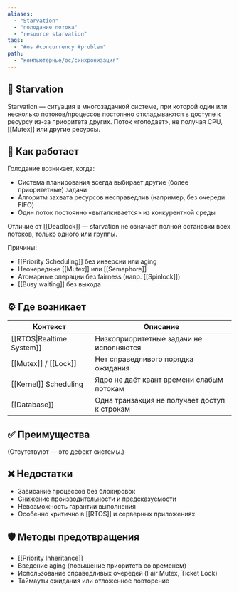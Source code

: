```yaml
---
aliases:
  - "Starvation"
  - "голодание потока"
  - "resource starvation"
tags:
  - "#os #concurrency #problem"
path:
  - "компьютерные/ос/синхронизация"
---
```


## 📌 Starvation  
Starvation — ситуация в многозадачной системе, при которой один или несколько потоков/процессов постоянно откладываются в доступе к ресурсу из-за приоритета других. Поток «голодает», не получая CPU, [[Mutex]] или другие ресурсы.

## 🧠 Как работает  
Голодание возникает, когда:

- Система планирования всегда выбирает другие (более приоритетные) задачи  
- Алгоритм захвата ресурсов несправедлив (например, без очереди FIFO)  
- Один поток постоянно «выталкивается» из конкурентной среды

Отличие от [[Deadlock]] — starvation не означает полной остановки всех потоков, только одного или группы.

Причины:

- [[Priority Scheduling]] без инверсии или aging  
- Неочередные [[Mutex]] или [[Semaphore]]  
- Атомарные операции без fairness (напр. [[Spinlock]])  
- [[Busy waiting]] без выхода

## ⚙️ Где возникает

| Контекст                  | Описание                                     |
| ------------------------- | -------------------------------------------- |
| [[RTOS\|Realtime System]] | Низкоприоритетные задачи не исполняются      |
| [[Mutex]] / [[Lock]]      | Нет справедливого порядка ожидания           |
| [[Kernel]] Scheduling     | Ядро не даёт квант времени слабым потокам    |
| [[Database]]              | Одна транзакция не получает доступ к строкам |

## ✅ Преимущества  
(Отсутствуют — это дефект системы.)

## ❌ Недостатки  
- Зависание процессов без блокировок  
- Снижение производительности и предсказуемости  
- Невозможность гарантии выполнения  
- Особенно критично в [[RTOS]] и серверных приложениях

## 🛡 Методы предотвращения

- [[Priority Inheritance]]  
- Введение aging (повышение приоритета со временем)  
- Использование справедливых очередей (Fair Mutex, Ticket Lock)  
- Таймауты ожидания или отложенное повторение
```